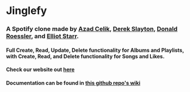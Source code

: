 # Jinglefy

### A Spotify clone made by [Azad Celik], [Derek Slayton], [Donald Roessler], and [Elliot Starr].

#### Full Create, Read, Update, Delete functionality for Albums and Playlists, with Create, Read, and Delete functionality for Songs and Likes.
#### Check our website out [here]
#### Documentation can be found in [this github repo's wiki]


[Azad Celik]: https://github.com/Azadcelik
[Derek Slayton]: https://github.com/Dslayton1998
[Donald Roessler]: https://github.com/docoess
[Elliot Starr]: https://github.com/Heecher626
[here]: https://spotify-clone-ggmc.onrender.com
[this github repo's wiki]: https://github.com/docoess/week20-group-project/wiki
